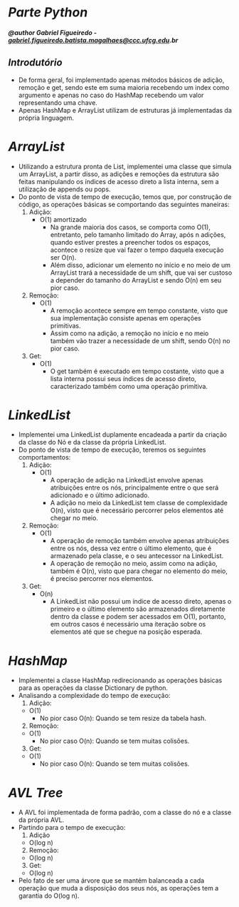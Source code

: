 # **_Parte Python_**
#### _@author Gabriel Figueiredo - gabriel.figueiredo.batista.magalhaes@ccc.ufcg.edu.br_

## _Introdutório_
* De forma geral, foi implementado apenas métodos básicos de adição, remoção e get, sendo este em suma maioria recebendo um index como argumento e apenas no caso do HashMap recebendo um valor representando uma chave.
* Apenas HashMap e ArrayList utilizam de estruturas já implementadas da própria linguagem.

# _ArrayList_
* Utilizando a estrutura pronta de List, implementei uma classe que simula um ArrayList, a partir disso, as adições e remoções da estrutura são feitas manipulando os índices de acesso direto a lista interna, sem a utilização de appends ou pops.
* Do ponto de vista de tempo de execução, temos que, por construção de código, as operações básicas se comportando das seguintes maneiras:
  1. Adição:
     - O(1) amortizado
       - Na grande maioria dos casos, se comporta como O(1), entretanto, pelo tamanho limitado do Array, após n adições, quando estiver prestes a preencher todos os espaços, acontece o resize que vai fazer o tempo daquela execução ser O(n).
       - Além disso, adicionar um elemento no início e no meio de um ArrayList trará a necessidade de um shift, que vai ser custoso a depender do tamanho do ArrayList e sendo O(n) em seu pior caso.
  2. Remoção:
     - O(1)
       - A remoção acontece sempre em tempo constante, visto que sua implementação consiste apenas em operações primitivas.
       - Assim como na adição, a remoção no início e no meio também vão trazer a necessidade de um shift, sendo O(n) no pior caso.
  3. Get:
     - O(1)
       - O get também é executado em tempo costante, visto que a lista interna possui seus índices de acesso direto, caracterizado também como uma operação primitiva.

# _LinkedList_
* Implementei uma LinkedList duplamente encadeada a partir da criação da classe do Nó e da classe da própria LinkedList.
* Do ponto de vista de tempo de execução, teremos os seguintes comportamentos:
  1. Adição:
     - O(1)
        - A operação de adição na LinkedList envolve apenas atribuições entre os nós, principalmente entre o que será adicionado e o último adicionado.
        - A adição no meio da LinkedList tem classe de complexidade O(n), visto que é necessário percorrer pelos elementos até chegar no meio.
  2. Remoção:
     - O(1)
        - A operação de remoção também envolve apenas atribuições entre os nós, dessa vez entre o último elemento, que é armazenado pela classe, e o seu antecessor na LinkedList.
        - A operação de remoção no meio, assim como na adição, também é O(n), visto que para chegar no elemento do meio, é preciso percorrer nos elementos.
  3. Get:
     - O(n)
        - A LinkedList não possui um índice de acesso direto, apenas o primeiro e o último elemento são armazenados diretamente dentro da classe e podem ser acessados em O(1), portanto, em outros casos é necessário uma iteração sobre os elementos até que se chegue na posição esperada.

# _HashMap_
* Implementei a classe HashMap redirecionando as operações básicas para as operações da classe Dictionary de python.
* Analisando a complexidade do tempo de execução:
  1. Adição:
    - O(1)
        - No pior caso O(n): Quando se tem resize da tabela hash.
  2. Remoção:
    - O(1)
        - No pior caso O(n): Quando se tem muitas colisões.
  3. Get:
    - O(1)
        - No pior caso O(n): Quando se tem muitas colisões.

# _AVL Tree_
* A AVL foi implementada de forma padrão, com a classe do nó e a classe da própria AVL.
* Partindo para o tempo de execução:
  1. Adição
    - O(log n)
  2. Remoção:
    - O(log n)
  3. Get:
    - O(log n)
* Pelo fato de ser uma árvore que se mantém balanceada a cada operação que muda a disposição dos seus nós, as operações tem a garantia do O(log n).
